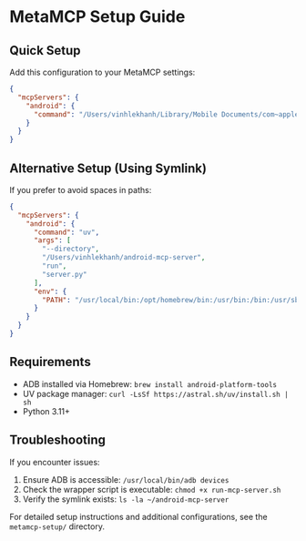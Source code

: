 # MetaMCP Setup Guide

## Quick Setup

Add this configuration to your MetaMCP settings:

```json
{
  "mcpServers": {
    "android": {
      "command": "/Users/vinhlekhanh/Library/Mobile Documents/com~apple~CloudDocs/AI/mcp/server/android-mcp-server/run-mcp-server.sh"
    }
  }
}
```

## Alternative Setup (Using Symlink)

If you prefer to avoid spaces in paths:

```json
{
  "mcpServers": {
    "android": {
      "command": "uv",
      "args": [
        "--directory",
        "/Users/vinhlekhanh/android-mcp-server",
        "run",
        "server.py"
      ],
      "env": {
        "PATH": "/usr/local/bin:/opt/homebrew/bin:/usr/bin:/bin:/usr/sbin:/sbin"
      }
    }
  }
}
```

## Requirements

- ADB installed via Homebrew: `brew install android-platform-tools`
- UV package manager: `curl -LsSf https://astral.sh/uv/install.sh | sh`
- Python 3.11+

## Troubleshooting

If you encounter issues:

1. Ensure ADB is accessible: `/usr/local/bin/adb devices`
2. Check the wrapper script is executable: `chmod +x run-mcp-server.sh`
3. Verify the symlink exists: `ls -la ~/android-mcp-server`

For detailed setup instructions and additional configurations, see the `metamcp-setup/` directory.
